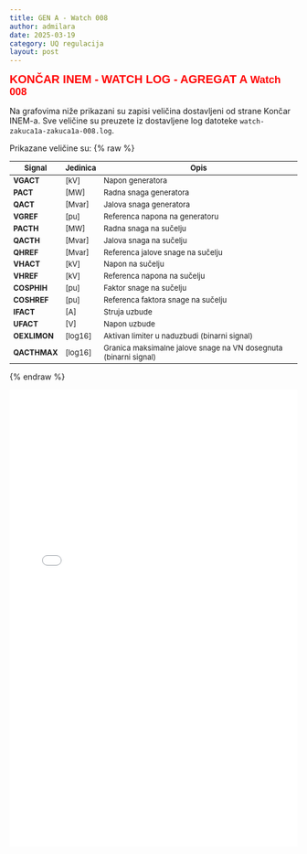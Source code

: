 ```yaml
---
title: GEN A - Watch 008
author: admilara
date: 2025-03-19
category: UQ regulacija
layout: post
---
```


<span style="font-size: 20px; font-weight: bold; color: red; font-family: Helvetica; text-align: center">
    KONČAR INEM - WATCH LOG - AGREGAT A
</span>

<span style="font-size: 18px; font-weight: bold; color: red; font-family: Helvetica; text-align: center">
    Watch 008
</span>

Na grafovima niže prikazani su zapisi veličina dostavljeni od strane Končar INEM-a. 
Sve veličine su preuzete iz dostavljene log datoteke `watch-zakuca1a-zakuca1a-008.log`.
                               
Prikazane veličine su:
{% raw %}

<style scoped>
table {
  font-size: 13px;
}
</style>
| Signal | Jedinica | Opis |
|--------|----------|------|
| **VGACT** | [kV] | Napon generatora |
| **PACT** | [MW] | Radna snaga generatora |
| **QACT** | [Mvar] | Jalova snaga generatora |
| **VGREF** | [pu] | Referenca napona na generatoru |
| **PACTH** | [MW] | Radna snaga na sučelju |
| **QACTH** | [Mvar] | Jalova snaga na sučelju |
| **QHREF** | [Mvar] | Referenca jalove snage na sučelju |
| **VHACT** | [kV] | Napon na sučelju |
| **VHREF** | [kV] | Referenca napona na sučelju |
| **COSPHIH** | [pu] | Faktor snage na sučelju |
| **COSHREF** | [pu] | Referenca faktora snage na sučelju |
| **IFACT** | [A] | Struja uzbude |
| **UFACT** | [V] | Napon uzbude |
| **OEXLIMON** | [log16] | Aktivan limiter u naduzbudi (binarni signal) |
| **QACTHMAX** | [log16] | Granica maksimalne jalove snage na VN dosegnuta (binarni signal) |

{% endraw %}

<div class="wide-graph">
    <iframe src="{{ site.baseurl }}/watch-htmls-a/watch-zakuca1a-zakuca1a-008.html" width="100%" height="800px" frameborder="0"></iframe>
</div>
